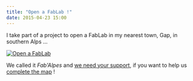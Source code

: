 ```yaml
---
title: "Open a FabLab !"
date: 2015-04-23 15:00
---
```


I take part of a project to open a FabLab in my nearest town, Gap, in southern Alps ...

[![Open a FabLab](/img/blog/ouvrons-le-fabalpes.png)](http://fr.ulule.com/ouvrons-le-fabalpes/)

We called it *Fab'Alpes* and [we need your support](http://fr.ulule.com/ouvrons-le-fabalpes/), if you want to help us [complete the map](https://www.fablabs.io/map) !

